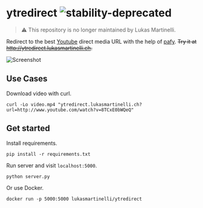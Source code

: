 # ytredirect ![stability-deprecated](https://img.shields.io/badge/stability-deprecated-red.svg)

> :warning: This repository is no longer maintained by Lukas Martinelli.

Redirect to the best [Youtube](https://youtube.com) direct media URL with the help of [pafy](https://github.com/mps-youtube/pafy).
~~Try it at http://ytredirect.lukasmartinelli.ch.~~

![Screenshot](screenshot.png)

## Use Cases

Download video with curl.

```
curl -Lo video.mp4 "ytredirect.lukasmartinelli.ch?url=http://www.youtube.com/watch?v=8TCxE0bWQeQ"
```

## Get started

Install requirements.

```
pip install -r requirements.txt
```

Run server and visit `localhost:5000`.

```
python server.py
```

Or use Docker.

```
docker run -p 5000:5000 lukasmartinelli/ytredirect
```
